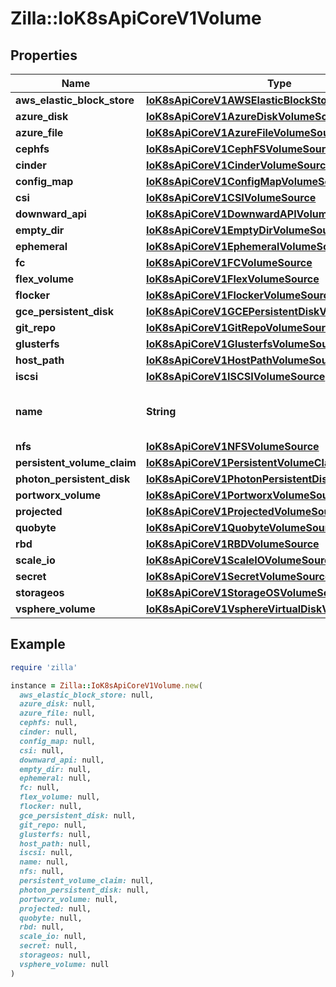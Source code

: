 # Zilla::IoK8sApiCoreV1Volume

## Properties

| Name | Type | Description | Notes |
| ---- | ---- | ----------- | ----- |
| **aws_elastic_block_store** | [**IoK8sApiCoreV1AWSElasticBlockStoreVolumeSource**](IoK8sApiCoreV1AWSElasticBlockStoreVolumeSource.md) |  | [optional] |
| **azure_disk** | [**IoK8sApiCoreV1AzureDiskVolumeSource**](IoK8sApiCoreV1AzureDiskVolumeSource.md) |  | [optional] |
| **azure_file** | [**IoK8sApiCoreV1AzureFileVolumeSource**](IoK8sApiCoreV1AzureFileVolumeSource.md) |  | [optional] |
| **cephfs** | [**IoK8sApiCoreV1CephFSVolumeSource**](IoK8sApiCoreV1CephFSVolumeSource.md) |  | [optional] |
| **cinder** | [**IoK8sApiCoreV1CinderVolumeSource**](IoK8sApiCoreV1CinderVolumeSource.md) |  | [optional] |
| **config_map** | [**IoK8sApiCoreV1ConfigMapVolumeSource**](IoK8sApiCoreV1ConfigMapVolumeSource.md) |  | [optional] |
| **csi** | [**IoK8sApiCoreV1CSIVolumeSource**](IoK8sApiCoreV1CSIVolumeSource.md) |  | [optional] |
| **downward_api** | [**IoK8sApiCoreV1DownwardAPIVolumeSource**](IoK8sApiCoreV1DownwardAPIVolumeSource.md) |  | [optional] |
| **empty_dir** | [**IoK8sApiCoreV1EmptyDirVolumeSource**](IoK8sApiCoreV1EmptyDirVolumeSource.md) |  | [optional] |
| **ephemeral** | [**IoK8sApiCoreV1EphemeralVolumeSource**](IoK8sApiCoreV1EphemeralVolumeSource.md) |  | [optional] |
| **fc** | [**IoK8sApiCoreV1FCVolumeSource**](IoK8sApiCoreV1FCVolumeSource.md) |  | [optional] |
| **flex_volume** | [**IoK8sApiCoreV1FlexVolumeSource**](IoK8sApiCoreV1FlexVolumeSource.md) |  | [optional] |
| **flocker** | [**IoK8sApiCoreV1FlockerVolumeSource**](IoK8sApiCoreV1FlockerVolumeSource.md) |  | [optional] |
| **gce_persistent_disk** | [**IoK8sApiCoreV1GCEPersistentDiskVolumeSource**](IoK8sApiCoreV1GCEPersistentDiskVolumeSource.md) |  | [optional] |
| **git_repo** | [**IoK8sApiCoreV1GitRepoVolumeSource**](IoK8sApiCoreV1GitRepoVolumeSource.md) |  | [optional] |
| **glusterfs** | [**IoK8sApiCoreV1GlusterfsVolumeSource**](IoK8sApiCoreV1GlusterfsVolumeSource.md) |  | [optional] |
| **host_path** | [**IoK8sApiCoreV1HostPathVolumeSource**](IoK8sApiCoreV1HostPathVolumeSource.md) |  | [optional] |
| **iscsi** | [**IoK8sApiCoreV1ISCSIVolumeSource**](IoK8sApiCoreV1ISCSIVolumeSource.md) |  | [optional] |
| **name** | **String** | name of the volume. Must be a DNS_LABEL and unique within the pod. More info: https://kubernetes.io/docs/concepts/overview/working-with-objects/names/#names |  |
| **nfs** | [**IoK8sApiCoreV1NFSVolumeSource**](IoK8sApiCoreV1NFSVolumeSource.md) |  | [optional] |
| **persistent_volume_claim** | [**IoK8sApiCoreV1PersistentVolumeClaimVolumeSource**](IoK8sApiCoreV1PersistentVolumeClaimVolumeSource.md) |  | [optional] |
| **photon_persistent_disk** | [**IoK8sApiCoreV1PhotonPersistentDiskVolumeSource**](IoK8sApiCoreV1PhotonPersistentDiskVolumeSource.md) |  | [optional] |
| **portworx_volume** | [**IoK8sApiCoreV1PortworxVolumeSource**](IoK8sApiCoreV1PortworxVolumeSource.md) |  | [optional] |
| **projected** | [**IoK8sApiCoreV1ProjectedVolumeSource**](IoK8sApiCoreV1ProjectedVolumeSource.md) |  | [optional] |
| **quobyte** | [**IoK8sApiCoreV1QuobyteVolumeSource**](IoK8sApiCoreV1QuobyteVolumeSource.md) |  | [optional] |
| **rbd** | [**IoK8sApiCoreV1RBDVolumeSource**](IoK8sApiCoreV1RBDVolumeSource.md) |  | [optional] |
| **scale_io** | [**IoK8sApiCoreV1ScaleIOVolumeSource**](IoK8sApiCoreV1ScaleIOVolumeSource.md) |  | [optional] |
| **secret** | [**IoK8sApiCoreV1SecretVolumeSource**](IoK8sApiCoreV1SecretVolumeSource.md) |  | [optional] |
| **storageos** | [**IoK8sApiCoreV1StorageOSVolumeSource**](IoK8sApiCoreV1StorageOSVolumeSource.md) |  | [optional] |
| **vsphere_volume** | [**IoK8sApiCoreV1VsphereVirtualDiskVolumeSource**](IoK8sApiCoreV1VsphereVirtualDiskVolumeSource.md) |  | [optional] |

## Example

```ruby
require 'zilla'

instance = Zilla::IoK8sApiCoreV1Volume.new(
  aws_elastic_block_store: null,
  azure_disk: null,
  azure_file: null,
  cephfs: null,
  cinder: null,
  config_map: null,
  csi: null,
  downward_api: null,
  empty_dir: null,
  ephemeral: null,
  fc: null,
  flex_volume: null,
  flocker: null,
  gce_persistent_disk: null,
  git_repo: null,
  glusterfs: null,
  host_path: null,
  iscsi: null,
  name: null,
  nfs: null,
  persistent_volume_claim: null,
  photon_persistent_disk: null,
  portworx_volume: null,
  projected: null,
  quobyte: null,
  rbd: null,
  scale_io: null,
  secret: null,
  storageos: null,
  vsphere_volume: null
)
```

